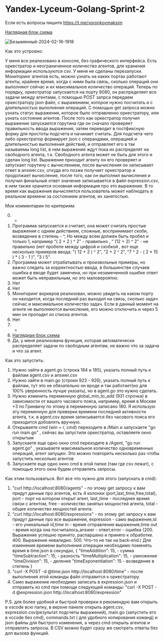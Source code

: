 # Yandex-Lyceum-Golang-Sprint-2
Если есть вопросы пишите https://t.me/voronkovmaksim

[Наглядная блок схема](https://excalidraw.com/#json=W4xvipJ-gpFpYh0iEUP3i,o4eFkMY-bD6lHyqx7s8wjQ)

![Безымянный-2024-02-16-1918](https://github.com/Zyvexa/Yandex-Lyceum-Golang-Sprint-2/assets/75199334/3531e044-b9ca-4b2d-85b1-0d80ba183353)

Как это устроено: 


У меня все реализовано в консоле, без графического интерфейса. Есть оркестратор и неограниченное количество агентов, для хранения информации используются csv. У меня не сделаны перезапуски. Мониторинг агентов есть, можно узнать на каких портах работают агенты, крайнее время, когда с ними была связь, сколько операций они выполняют сейчас и их максимальное количество операций.
Теперь по порядку, оркестратор запускается на порту 8080, он распределяет все задачи между агентами, с помощью POST запрса передаем оркестратору json файл, с выражением, которое нужно посчитать и с длительностью выполнения операций. С помощью get запроса можно узнать статус выражения, которое было отправленно оркестратору, или узнать состояние агентов. После того как оркестратор получил выражение запускается горутина где он сначало проверяет правильность ввода выражения, затем переводит в постфиксную форму для простоты подсчета и начинает считать. Для подсчета чего либо оркестратор формирует json с операндами, операцией и длительностью выполнения действий, и отправляет его в так называемы long list, в нем выражения ждут пока их распределят на свободного агента, т.к. Свободного агента может не быть для этого и сделан long list. Выражение приходит агенту он его проверяет и запускает горутину с вычислением, после вычисления он записывает ответ в answer.csv, откуда его позже получает оркестратор и продолжает вычисления, после того, как он выполнил вычисления и получил финальный ответ значение записывается в файл  expression.csv, в нем также хранится основная информация про это выражение. В то время как выражения вычисляется пользователь может наблюдать в реальном времени за состоянием агентов, их занятостью. 

Мои комментарии по критериям: 

0. -
1. Программа запускается и считает, она может считать простые выражения с одним действием, сложные, воспринимает скоби, возведение в степень - ^, Но между всем должен быть пробел и только 1, например “( 2 + 2 ) ^ 2” - правильно , “ (12 + 2) ^ 2” - не правильно (нет пробеле между цифрой и скобкой , вот еще несколько примеров ввода: "( 12 + 2 ) ^ 2", "2 + 2 ^ 2", "7 ^ 2 - ( 2 * 15 ) * ( 3 - 1 )", "3 / 5". 
2. Программа может отрабатывать и произвольные примеры, но важно следить за корректностью ввода, в большинстве случаев ошибка в вводе будет замечена, но при незамеченной ошибке ответ может быть неправильным, но это маловероятно. 
3. Нет
4. Нет 
5. Мониторинг воркеров реализован, можно увидеть на каком порту он находится, когда последний раз выходил на связь, сколько задач сейчас и максимальное количество задач. Если в данный момент на агенте не выполняются вычисления, его можно отключить и через 5 мин он пропадет из списка агентов.
6. Нет 
7. -
8. [Наглядная блок схема](https://excalidraw.com/#json=W4xvipJ-gpFpYh0iEUP3i,o4eFkMY-bD6lHyqx7s8wjQ)
9. Да, у меня реализована функция, которая автоматически распределяет задачи по свободным агентам, не важно что за задача и что за агент. 

Как это запустить:
1. Нужно зайти в agent.go  (строка 184 и 185), указать полный путь к файлам agent.csv и answer.csv
2. Нужно зайти в main.go (строки 923 - 926), указать полный путь к файлам, тут это не обязательно он вроде и так работает(но для 100% уверенность лучше указать), но в agent.go это нужно сделать. 
3. Нужно изменить переменную global_min_to_add (931 строчка) в зависимости от вашего часового пояса, например, время в Москве +3 по Гринвичу по этому в переменную записано 180. Я использую эту переменную для преверки времени последней активности агента, т.к. в agent.csv время записывается без часового пояса его приходится добовлять вручную.   
4. Открываете cmd (win + r, cmd) переходите в /Main и запускаете "go run main.go" , сейчас вы запустили оркестратор, оставляете окно открытым 
5. Запускаете еще одно окно cmd переходите в /Agent, "go run agent.go" , указываете максимальное количество одновременных операций, агент запущен. Это можно повторить несколько раз чтобы запустить несколько агентов
6. Запускаете еще одно окно cmd в этой папке (там где csv лежат), с помощью этого окна будем отправлять запросы.

Как этим  пользоваться. 
Вот все что нужно для этого (запускать в cmd): 
1. "curl http://localhost:8080/agents" - по этому get запросу к вам придут данные про агентов, есть 4 колонки (port,last_time,free,total), port - порт на котором открыт агент, last_time - последнее время связи с агентом, free - количество занятых мощностей агента, total - общее количество мощностей агента.
2. "curl http://localhost:8080/expressions"  - по этому get запросу к вам придут данные про все выражения, expression - само выражение,id - его уникальный id,time in - время отправления выражения,time out - время когда она посчиталось,answer - ответ,error - ошибка (200. Выражение успешно принято, распаршено и принято к обработке. 400. Выражение невалидно. 500. Что-то не так на back-end.)
Для изменения времени выполнения операции необходимо поменять время в time.json в секундах, 
{
    "timeAddition": 15,       - сумма
    "timeSubtraction": 15,    - разность 
    "timeMultiplication": 15, - умножение 
    "timeDivision": 15,       - деление 
    "timeExponentiation": 15  - возведение в степень
}
4. "curl -X POST -d @time.json http://localhost:8080/time" - после выполнения этой команды файл отправится к оркестратору. 
5. Само выражение необходимо записать в expression.json и отправить из cmd при помощи следующей команды: 
"curl -X POST -d @expression.json http://localhost:8080/expression"


P.S. для более удобной и быстрой  проверки я рекомендую вам открыть в vscode всю папку, в верхне панеле открыть agent.csv, expression.csv(результат подсчеты выражений), main.go (запустить его в vccode без cmd), commands.txt ( для удобного копирования команд) и json файлы для быстрого изменения, а через cmd открыть агентов и отправлять запросы. В CSV можно будет сразу же смотреть ответы без доп вызова функций. 

